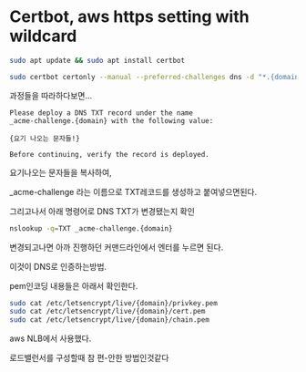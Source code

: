 # Certbot, aws https setting with wildcard

```bash
sudo apt update && sudo apt install certbot

sudo certbot certonly --manual --preferred-challenges dns -d "*.{domain}" -d "{domain}" --server https://acme-v02.api.letsencrypt.org/directory
```

과정들을 따라하다보면...

```text
Please deploy a DNS TXT record under the name
_acme-challenge.{domain} with the following value:

{요기 나오는 문자들!}

Before continuing, verify the record is deployed.
```

요기나오는 문자들을 복사하여,

\_acme-challenge 라는 이름으로 TXT레코드를 생성하고 붙여넣으면된다.

그리고나서 아래 명령어로 DNS TXT가 변경됐는지 확인

```bash
nslookup -q=TXT _acme-challenge.{domain}
```

변경되고나면 아까 진행하던 커맨드라인에서 엔터를 누르면 된다.

이것이 DNS로 인증하는방법.

pem인코딩 내용들은 아래서 확인한다.

```bash
sudo cat /etc/letsencrypt/live/{domain}/privkey.pem
sudo cat /etc/letsencrypt/live/{domain}/cert.pem
sudo cat /etc/letsencrypt/live/{domain}/chain.pem
```

aws NLB에서 사용했다.

로드밸런서를 구성할때 참 편-안한 방법인것같다

